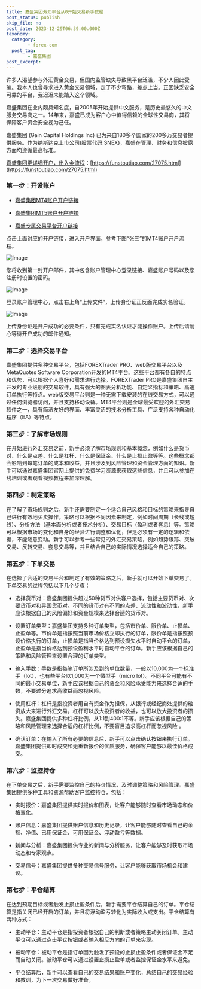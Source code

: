 ```yaml
---
title: 嘉盛集团外汇平台从0开始交易新手教程
post_status: publish
skip_file: no
post_date: 2023-12-29T06:39:00.000Z
taxonomy:
  category:
        - forex-com
  post_tag:
        - 嘉盛集团
post_excerpt: 
---
```

许多人渴望参与外汇黄金交易，但国内监管缺失导致黑平台泛滥，不少人因此受骗。我本人也曾寻求进入黄金交易领域，走了不少弯路，差点上当。正因缺乏安全可靠的平台，我迟迟未能踏入这个领域。

嘉盛集团在业内颇具知名度，自2005年开始提供中文服务，是历史最悠久的中文服务交易商之一。14年来，嘉盛已成为客户心中值得信赖的全球性交易商，其将保障客户资金安全视为己任。

嘉盛集团 (Gain Capital Holdings Inc) 已为来自180多个国家的200多万交易者提供服务。作为纳斯达克上市公司(股票代码:SNEX)，嘉盛在管理、财务和信息披露方面均遵循最高标准。

[嘉盛集团更详细开户，出入金流程](https://funstoutiao.com/27075.html)：[https://funstoutiao.com/27075.html](https://funstoutiao.com/27075.html)

### 第一步：开设账户

* [嘉盛集团MT4账户开户链接](https://s.ssgg.net/jsmt4)

* [嘉盛集团MT5账户开户链接](https://s.ssgg.net/jsmt5)

* [嘉盛专属交易平台开户链接](https://s.ssgg.net/js)

点击上面对应的开户链接，进入开户界面，参考下图“张三”的MT4账户开户流程。

![Image](https://prod-files-secure.s3.us-west-2.amazonaws.com/39ed1227-6d7d-4570-be36-9ccd4a2c4241/7a167aea-686b-400d-af59-4e18eb607a40/640.png?X-Amz-Algorithm=AWS4-HMAC-SHA256&X-Amz-Content-Sha256=UNSIGNED-PAYLOAD&X-Amz-Credential=ASIAZI2LB466XZR6S7FQ%2F20250601%2Fus-west-2%2Fs3%2Faws4_request&X-Amz-Date=20250601T101308Z&X-Amz-Expires=3600&X-Amz-Security-Token=IQoJb3JpZ2luX2VjEAkaCXVzLXdlc3QtMiJIMEYCIQDsYOzxENnsXwUql0Nx7Bo3mr2vuEnOCKRCy19UMxgt7AIhAKxszg%2BvlNKcsEp3%2BBb0IoxSmQDqDrY15e4VDt1ufLT0KogECNL%2F%2F%2F%2F%2F%2F%2F%2F%2F%2FwEQABoMNjM3NDIzMTgzODA1Igz0QpU58bQX%2F3BJU5Iq3AP4VCR6stTYuEoZNmRxAqThZAKlOEJYrwQAlh5LPsem2b7OQlLPN6WOJ1MuuCqHhIvMDsvYc4v1VWdR0RqWz5DF%2BiQiVMrw8WuUVwJ2UQreKaHM4HshnCwX61q5KZIqxeirbjVuj3h6VkUVXpIBpW4gkgVVx6jMCdxHB1EFQJI7HcjWW1RJAPN5fTBDwz9n0F4Vou3NDsRDTH2uL6gq0O%2B79rqzKHf0I8zmlbRS2vKipg4Aye3sYvMtvb6xWzv5wugJLnFB7mvzN38Yjq0JmBfYwHx7XyFwi88Lj3%2FxHZT5AM0PPz5jFCpTG5UgRV2kjka%2FjkFxVplFN3L8KxT1F9qejY1Z1qGh1sHnMh%2FntHZ4KLmmQIYlAiWHFIr%2B43MgXRBP58z6tLPNHbDHTC%2FBFwOWoPEXZDPHgR0c9ZUsZhclNFcr%2FedjKQZ1FjRIvpA5m4K5Navn8xmpEXRE5wTvRwHnzlDcIerEr7Dg2rlI2km5l6%2BXlMppA5rTjp1NyC2ihdiSi9lD8gPcmNjXpay5E0bp0pNkJAgH%2FBfA%2F81SCumrRJhgRSH4k%2FMiodQlurNYKg8j9Vdl9VrogyDXGFgqUYnzpIBOpQSY3o6%2Fd75%2FBri5lD8q4LE0jF9eGZz2djCrtfDBBjqkAUZh%2BH%2BlUkyvowQ%2B2bJqqD89eJMTqWhAxpJTRTZAt0Y%2B47BnqntKnC1m1XBvfkxh7Nd8qq%2Faqisd2AtnbVXs4H2l07al7XnFU4uUQANf4u4C5yauK0v0TpBkNEK3d2zdRrC4WJuHRwdZFCXZixoQUac78GNeeH4l20KRKhXNetCw07AeddT6lQ6c4ALhn%2B%2Fc50tcu6vSdvQJ2tS7Q%2BjoNA8cdyxe&X-Amz-Signature=0390b4c40587b5e2b253324a3bb0cef3599342739832e6d20cd588d5d014a375&X-Amz-SignedHeaders=host&x-id=GetObject)

您将收到第一封开户邮件，其中包含账户管理中心登录链接、嘉盛账户号码以及您注册时设置的密码。

![Image](https://prod-files-secure.s3.us-west-2.amazonaws.com/39ed1227-6d7d-4570-be36-9ccd4a2c4241/eaa1c6b3-2877-4284-a0e1-530e222c27fb/image.png?X-Amz-Algorithm=AWS4-HMAC-SHA256&X-Amz-Content-Sha256=UNSIGNED-PAYLOAD&X-Amz-Credential=ASIAZI2LB466XZR6S7FQ%2F20250601%2Fus-west-2%2Fs3%2Faws4_request&X-Amz-Date=20250601T101308Z&X-Amz-Expires=3600&X-Amz-Security-Token=IQoJb3JpZ2luX2VjEAkaCXVzLXdlc3QtMiJIMEYCIQDsYOzxENnsXwUql0Nx7Bo3mr2vuEnOCKRCy19UMxgt7AIhAKxszg%2BvlNKcsEp3%2BBb0IoxSmQDqDrY15e4VDt1ufLT0KogECNL%2F%2F%2F%2F%2F%2F%2F%2F%2F%2FwEQABoMNjM3NDIzMTgzODA1Igz0QpU58bQX%2F3BJU5Iq3AP4VCR6stTYuEoZNmRxAqThZAKlOEJYrwQAlh5LPsem2b7OQlLPN6WOJ1MuuCqHhIvMDsvYc4v1VWdR0RqWz5DF%2BiQiVMrw8WuUVwJ2UQreKaHM4HshnCwX61q5KZIqxeirbjVuj3h6VkUVXpIBpW4gkgVVx6jMCdxHB1EFQJI7HcjWW1RJAPN5fTBDwz9n0F4Vou3NDsRDTH2uL6gq0O%2B79rqzKHf0I8zmlbRS2vKipg4Aye3sYvMtvb6xWzv5wugJLnFB7mvzN38Yjq0JmBfYwHx7XyFwi88Lj3%2FxHZT5AM0PPz5jFCpTG5UgRV2kjka%2FjkFxVplFN3L8KxT1F9qejY1Z1qGh1sHnMh%2FntHZ4KLmmQIYlAiWHFIr%2B43MgXRBP58z6tLPNHbDHTC%2FBFwOWoPEXZDPHgR0c9ZUsZhclNFcr%2FedjKQZ1FjRIvpA5m4K5Navn8xmpEXRE5wTvRwHnzlDcIerEr7Dg2rlI2km5l6%2BXlMppA5rTjp1NyC2ihdiSi9lD8gPcmNjXpay5E0bp0pNkJAgH%2FBfA%2F81SCumrRJhgRSH4k%2FMiodQlurNYKg8j9Vdl9VrogyDXGFgqUYnzpIBOpQSY3o6%2Fd75%2FBri5lD8q4LE0jF9eGZz2djCrtfDBBjqkAUZh%2BH%2BlUkyvowQ%2B2bJqqD89eJMTqWhAxpJTRTZAt0Y%2B47BnqntKnC1m1XBvfkxh7Nd8qq%2Faqisd2AtnbVXs4H2l07al7XnFU4uUQANf4u4C5yauK0v0TpBkNEK3d2zdRrC4WJuHRwdZFCXZixoQUac78GNeeH4l20KRKhXNetCw07AeddT6lQ6c4ALhn%2B%2Fc50tcu6vSdvQJ2tS7Q%2BjoNA8cdyxe&X-Amz-Signature=22990f36ced0e00c46564e6cde3cc71760dfef66af58dc40b01a5c7e5dea7acf&X-Amz-SignedHeaders=host&x-id=GetObject)

登录账户管理中心，点击右上角“上传文件”，上传身份证正反面完成实名验证。

![Image](https://prod-files-secure.s3.us-west-2.amazonaws.com/39ed1227-6d7d-4570-be36-9ccd4a2c4241/54090639-09fc-46b4-a135-e0289f707147/image.png?X-Amz-Algorithm=AWS4-HMAC-SHA256&X-Amz-Content-Sha256=UNSIGNED-PAYLOAD&X-Amz-Credential=ASIAZI2LB466XZR6S7FQ%2F20250601%2Fus-west-2%2Fs3%2Faws4_request&X-Amz-Date=20250601T101308Z&X-Amz-Expires=3600&X-Amz-Security-Token=IQoJb3JpZ2luX2VjEAkaCXVzLXdlc3QtMiJIMEYCIQDsYOzxENnsXwUql0Nx7Bo3mr2vuEnOCKRCy19UMxgt7AIhAKxszg%2BvlNKcsEp3%2BBb0IoxSmQDqDrY15e4VDt1ufLT0KogECNL%2F%2F%2F%2F%2F%2F%2F%2F%2F%2FwEQABoMNjM3NDIzMTgzODA1Igz0QpU58bQX%2F3BJU5Iq3AP4VCR6stTYuEoZNmRxAqThZAKlOEJYrwQAlh5LPsem2b7OQlLPN6WOJ1MuuCqHhIvMDsvYc4v1VWdR0RqWz5DF%2BiQiVMrw8WuUVwJ2UQreKaHM4HshnCwX61q5KZIqxeirbjVuj3h6VkUVXpIBpW4gkgVVx6jMCdxHB1EFQJI7HcjWW1RJAPN5fTBDwz9n0F4Vou3NDsRDTH2uL6gq0O%2B79rqzKHf0I8zmlbRS2vKipg4Aye3sYvMtvb6xWzv5wugJLnFB7mvzN38Yjq0JmBfYwHx7XyFwi88Lj3%2FxHZT5AM0PPz5jFCpTG5UgRV2kjka%2FjkFxVplFN3L8KxT1F9qejY1Z1qGh1sHnMh%2FntHZ4KLmmQIYlAiWHFIr%2B43MgXRBP58z6tLPNHbDHTC%2FBFwOWoPEXZDPHgR0c9ZUsZhclNFcr%2FedjKQZ1FjRIvpA5m4K5Navn8xmpEXRE5wTvRwHnzlDcIerEr7Dg2rlI2km5l6%2BXlMppA5rTjp1NyC2ihdiSi9lD8gPcmNjXpay5E0bp0pNkJAgH%2FBfA%2F81SCumrRJhgRSH4k%2FMiodQlurNYKg8j9Vdl9VrogyDXGFgqUYnzpIBOpQSY3o6%2Fd75%2FBri5lD8q4LE0jF9eGZz2djCrtfDBBjqkAUZh%2BH%2BlUkyvowQ%2B2bJqqD89eJMTqWhAxpJTRTZAt0Y%2B47BnqntKnC1m1XBvfkxh7Nd8qq%2Faqisd2AtnbVXs4H2l07al7XnFU4uUQANf4u4C5yauK0v0TpBkNEK3d2zdRrC4WJuHRwdZFCXZixoQUac78GNeeH4l20KRKhXNetCw07AeddT6lQ6c4ALhn%2B%2Fc50tcu6vSdvQJ2tS7Q%2BjoNA8cdyxe&X-Amz-Signature=4a57e0ab09b075446ba60a28d96d2a3cf0e39600a5480e12322ace9cc5aeac08&X-Amz-SignedHeaders=host&x-id=GetObject)

上传身份证是开户成功的必要条件，只有完成实名认证才能操作账户。上传后请耐心等待开户成功的邮件通知。

### 第二步：选择交易平台

嘉盛集团提供多种交易平台，包括FOREXTrader PRO、web版交易平台以及MetaQuotes Software Corporation开发的MT4平台。这些平台都有各自的特点和优势，可以根据个人喜好和需求进行选择。FOREXTrader PRO是嘉盛集团自主开发的专业级别的交易软件，具有强大的图表分析功能、自定义指标和策略、高速订单执行等特点。web版交易平台则是一种无需下载安装的在线交易方式，可以通过任何浏览器访问，并且支持移动设备。MT4平台则是全球最受欢迎的外汇交易软件之一，具有简洁友好的界面、丰富灵活的技术分析工具、广泛支持各种自动化程序（EA）等特点。

### 第三步：了解市场规则

在开始进行外汇交易之前，新手必须了解市场规则和基本概念，例如什么是货币对、什么是点差、什么是杠杆、什么是保证金、什么是止损止盈等等。这些概念都会影响到每笔订单的成本和收益，并且涉及到风险管理和资金管理方面的知识。新手可以通过嘉盛集团官网上提供的免费学习资源来获取这些信息，并且可以参加在线培训或者观看视频教程来加深理解。

### 第四步：制定策略

在了解了市场规则之后，新手还需要制定一个适合自己风格和目标的策略来指导自己进行有效地买卖操作。策略可以根据不同因素来制定，例如时间周期（长线或短线）、分析方法（基本面分析或者技术分析）、交易目标（盈利或者套息）等。策略可以根据市场的变化和自身的经验进行调整和优化，但是必须有一定的逻辑和依据，不能随意变动。新手可以参考一些常见的外汇交易策略，例如趋势跟踪、突破交易、反转交易、套息交易等，并且结合自己的实际情况选择适合自己的策略。

### 第五步：下单交易

在选择了合适的交易平台和制定了有效的策略之后，新手就可以开始下单交易了。下单交易的过程包括以下几个步骤：

* 选择货币对：嘉盛集团提供超过50种货币对供客户选择，包括主要货币对、次要货币对和异国货币对。不同的货币对有不同的点差、流动性和波动性，新手应该根据自己的风险偏好和资金规模来选择合适的货币对。

* 设置订单类型：嘉盛集团支持多种订单类型，包括市价单、限价单、止损单、止盈单等。市价单是指按照当前市场价格立即执行的订单，限价单是指按照预设价格执行的订单，止损单是指当价格达到预设损失水平时自动平仓的订单，止盈单是指当价格达到预设盈利水平时自动平仓的订单。新手应该根据自己的策略和风险管理来设置合理的订单类型。

* 输入手数：手数是指每笔订单所涉及到的单位数量，一般以10,000为一个标准手（lot），也有些平台以1,000为一个微型手（micro lot）。不同平台可能有不同的最小交易单位，新手应该根据自己的资金和风险承受能力来选择合适的手数，不要过分追求高收益而忽视风险。

* 使用杠杆：杠杆是指投资者用自有资金作为担保，从银行或经纪商处提供的融资放大来进行外汇交易。杠杆可以放大投资者的收益，也可以放大投资者的损失。嘉盛集团提供多种杠杆比例，从1:1到400:1不等。新手应该根据自己的策略和风险管理来选择合适的杠杆比例，不要盲目追求高杠杆而忽视风险 。

* 确认订单：在输入了所有必要的信息后，新手可以点击确认按钮来执行订单。嘉盛集团提供即时成交和无重新报价的优质服务，确保客户能够以最佳价格成交。

### 第六步：监控持仓

在下单交易之后，新手需要监控自己的持仓情况，及时调整策略和风险管理。嘉盛集团提供多种工具和资源帮助客户监控持仓，包括：

* 实时报价：嘉盛集团提供实时报价和图表，让客户能够随时查看市场动态和价格变化。

* 账户信息：嘉盛集团提供账户信息和历史记录，让客户能够随时查看自己的余额、净值、已用保证金、可用保证金、浮动盈亏等数据。

* 新闻与分析：嘉盛集团提供专业的新闻与分析服务，让客户能够及时获取市场动态和专家观点。

* 交易信号：嘉盛集团提供多种交易信号服务，让客户能够获取市场机会和建议。

### 第七步：平仓结算

在达到预期目标或者触发止损止盈条件后，新手需要平仓结算自己的订单。平仓结算是指关闭已经开启的订单，并且将浮动盈亏转化为实际收入或支出。平仓结算有两种方式：

* 主动平仓：主动平仓是指投资者根据自己的判断或者策略主动关闭订单。主动平仓可以通过点击平仓按钮或者输入相反方向的订单来实现。

* 被动平仓：被动平仓是指订单因为触发了预设的止损止盈条件或者保证金不足而自动关闭。被动平仓可以通过设置止损止盈单或者监控保证金水平来避免。

* 平仓结算后，新手可以查看自己的交易结果和账户变化，总结自己的交易经验和教训，为下一次交易做好准备。